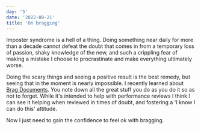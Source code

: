 ```yaml
---
day: '5'
date: '2022-08-21'
title: 'On bragging'
---
```


Imposter syndrome is a hell of a thing. Doing something near daily for more than a decade cannot defeat the doubt that comes in from a temporary loss of passion, shaky knowledge of the new, and such a crippling fear of making a mistake I choose to procrastinate and make everything ultimately worse.

Doing the scary things and seeing a positive result is the best remedy, but seeing that in the moment is nearly impossible. I recently learned about [Brag Documents](https://jvns.ca/blog/brag-documents/). You note down all the great stuff you do as you do it so as not to forget. While it's intended to help with performance reviews I think I can see it helping when reviewed in times of doubt, and fostering a 'I know I can do this' attitude.

Now I just need to gain the confidence to feel ok with bragging.
